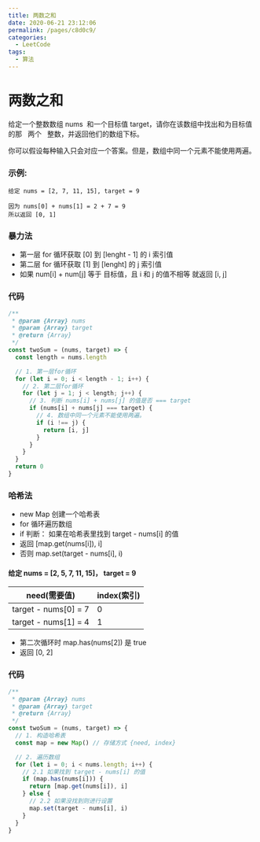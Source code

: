 ```yaml
---
title: 两数之和
date: 2020-06-21 23:12:06
permalink: /pages/c8d0c9/
categories:
  - LeetCode
tags:
  - 算法
---
```


# 两数之和

给定一个整数数组 nums  和一个目标值 target，请你在该数组中找出和为目标值的那   两个   整数，并返回他们的数组下标。

你可以假设每种输入只会对应一个答案。但是，数组中同一个元素不能使用两遍。

### 示例:

```
给定 nums = [2, 7, 11, 15], target = 9

因为 nums[0] + nums[1] = 2 + 7 = 9
所以返回 [0, 1]
```

### 暴力法

- 第一层 for 循环获取 [0] 到 [lenght - 1] 的 i 索引值
- 第二层 for 循环获取 [1] 到 [lenght] 的 j 索引值
- 如果 num[i] + num[j] 等于 目标值，且 i 和 j 的值不相等 就返回 [i, j]

### 代码

```JavaScript
/**
 * @param {Array} nums
 * @param {Array} target
 * @return {Array}
 */
const twoSum = (nums, target) => {
  const length = nums.length

  // 1. 第一层for循环
  for (let i = 0; i < length - 1; i++) {
    // 2. 第二层for循环
    for (let j = 1; j < length; j++) {
      // 3. 判断 nums[i] + nums[j] 的值是否 === target
      if (nums[i] + nums[j] === target) {
        // 4. 数组中同一个元素不能使用两遍。
        if (i !== j) {
          return [i, j]
        }
      }
    }
  }
  return 0
}
```

### 哈希法

- new Map 创建一个哈希表
- for 循环遍历数组
- if 判断： 如果在哈希表里找到 target - nums[i] 的值
- 返回 [map.get(nums[i]), i]
- 否则 map.set(target - nums[i], i)

#### 给定 nums = [2, 5, 7, 11, 15]， target = 9

| need(需要值)         | index(索引) |
| -------------------- | ----------- |
| target - nums[0] = 7 | 0           |
| target - nums[1] = 4 | 1           |

- 第二次循环时 map.has(nums[2]) 是 true
- 返回 [0, 2]

### 代码

```JavaScript
/**
 * @param {Array} nums
 * @param {Array} target
 * @return {Array}
 */
const twoSum = (nums, target) => {
  // 1. 构造哈希表
  const map = new Map() // 存储方式 {need, index}

  // 2. 遍历数组
  for (let i = 0; i < nums.length; i++) {
    // 2.1 如果找到 target - nums[i] 的值
    if (map.has(nums[i])) {
      return [map.get(nums[i]), i]
    } else {
      // 2.2 如果没找到则进行设置
      map.set(target - nums[i], i)
    }
  }
}
```

